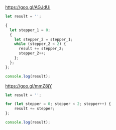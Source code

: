 https://goo.gl/AGJdUi
```js
let result = '';

{
  let stepper_1 = 0;
  {
    let stepper_2 = stepper_1;
    while (stepper_2 < 2) {
      result += stepper_2;
      stepper_2++;
    };
  };
};

console.log(result);
```

https://goo.gl/mmZ8jY
```js
let result = '';

for (let stepper = 0; stepper < 2; stepper++) {
    result += stepper;
};

console.log(result);
```